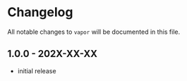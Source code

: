 # Changelog

All notable changes to `vapor` will be documented in this file.

## 1.0.0 - 202X-XX-XX

- initial release

